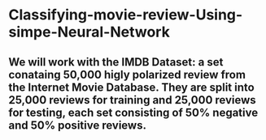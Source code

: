 # Classifying-movie-review-Using-simpe-Neural-Network

## We will work with the IMDB Dataset: a set conataing 50,000 higly polarized review from the Internet Movie Database. They are split into 25,000 reviews for training and 25,000 reviews for testing, each set consisting of 50% negative and 50% positive reviews.

